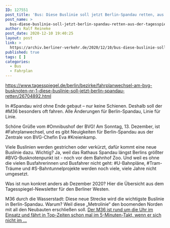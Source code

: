 ```yaml
---
ID: 127551
post_title: 'Bus: Diese Buslinie soll jetzt Berlin-Spandau retten, aus Der Tagesspiegel'
post_name: >
  bus-diese-buslinie-soll-jetzt-berlin-spandau-retten-aus-der-tagesspiegel
author: Ralf Reineke
post_date: 2020-12-10 19:40:25
layout: post
link: >
  https://archiv.berliner-verkehr.de/2020/12/10/bus-diese-buslinie-soll-jetzt-berlin-spandau-retten-aus-der-tagesspiegel/
published: true
tags: [ ]
categories:
  - Bus
  - Fahrplan
---
```

https://www.tagesspiegel.de/berlin/bezirke/fahrplanwechsel-am-bvg-busknoten-nr-1-diese-buslinie-soll-jetzt-berlin-spandau-retten/26704892.html

In #Spandau wird ohne Ende gebaut – nur keine Schienen. Deshalb soll der #M36 besonders oft fahren. Alle Änderungen für Berlin-Spandau, Linie für Linie.

Schöne Grüße vom #Omnibushof der BVG! Am Sonntag, 13. Dezember, ist #Fahrplanwechsel, und es gibt Neuigkeiten für Berlin-Spandau aus der Zentrale von BVG-Chefin Eva #Kreienkamp.

Viele Buslinien werden gestrichen oder verkürzt, dafür kommt eine neue Buslinie dazu. Wichtig? Ja, weil das Rathaus Spandau längst Berlins größter #BVG-Busknotenpunkt ist - noch vor dem Bahnhof Zoo. Und weil es ohne die vielen Busfahrerinnen und Busfahrer nicht geht: #U-Bahnpläne, #Tram-Träume und #S-Bahntunnelprojekte werden noch viele, viele Jahre nicht umgesetzt.

Was ist nun konkret anders ab Dezember 2020? Hier die Übersicht aus dem Tagesspiegel-Newsletter für den Berliner Westen.

M36 durch die Wasserstadt: Diese neue Strecke wird die wichtigste Buslinie in Berlin-Spandau. Warum? Weil diese „Metrolinie“ den boomenden Norden mit all den Neubauten erschließen soll. <a href="https://www.tagesspiegel.de/berlin/bezirke/fahrplanwechsel-am-bvg-busknoten-nr-1-diese-buslinie-soll-jetzt-berlin-spandau-retten/26704892.html">Der M36 ist rund um die Uhr im Einsatz und fährt in Top-Zeiten schon mal im 5-Minuten-Takt, wenn er sich nicht im ...</a>